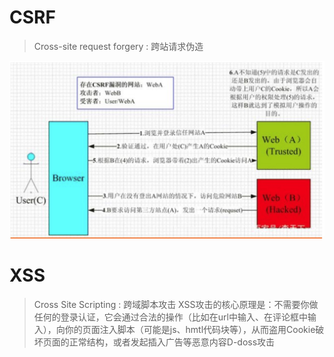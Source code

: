 # CSRF 
> Cross-site request forgery : 跨站请求伪造

![](./images/csrf_attack_principle.jpg)

# XSS 
> Cross Site Scripting : 跨域脚本攻击 
XSS攻击的核心原理是：不需要你做任何的登录认证，它会通过合法的操作（比如在url中输入、在评论框中输入），向你的页面注入脚本（可能是js、hmtl代码块等），从而盗用Cookie破坏页面的正常结构，或者发起插入广告等恶意内容D-doss攻击

